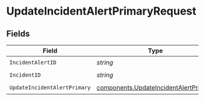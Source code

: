 # UpdateIncidentAlertPrimaryRequest


## Fields

| Field                                                                                          | Type                                                                                           | Required                                                                                       | Description                                                                                    |
| ---------------------------------------------------------------------------------------------- | ---------------------------------------------------------------------------------------------- | ---------------------------------------------------------------------------------------------- | ---------------------------------------------------------------------------------------------- |
| `IncidentAlertID`                                                                              | *string*                                                                                       | :heavy_check_mark:                                                                             | N/A                                                                                            |
| `IncidentID`                                                                                   | *string*                                                                                       | :heavy_check_mark:                                                                             | N/A                                                                                            |
| `UpdateIncidentAlertPrimary`                                                                   | [components.UpdateIncidentAlertPrimary](../../models/components/updateincidentalertprimary.md) | :heavy_check_mark:                                                                             | N/A                                                                                            |